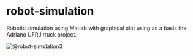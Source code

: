 # robot-simulation
Robotic simulation using Matlab with graphical plot using as a basis the Adriano UFRJ truck project.


![@robot-simulation3](http://sm.uploads.im/t/tg6c5.jpg)



